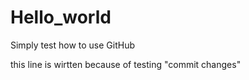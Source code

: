 # Hello_world
Simply test how to use GitHub

this line is wirtten because of testing "commit changes"
